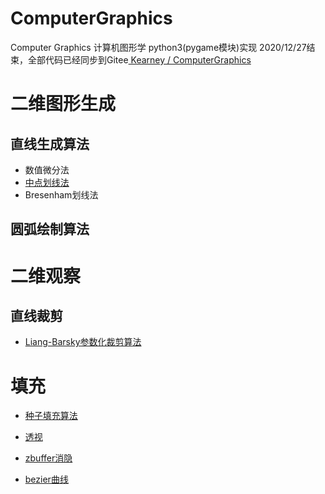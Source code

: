 # ComputerGraphics
Computer Graphics 计算机图形学 python3(pygame模块)实现
2020/12/27结束，全部代码已经同步到Gitee[ Kearney / ComputerGraphics ](https://gitee.com/anidea/ComputerGraphics)
# 二维图形生成
## 直线生成算法
- 数值微分法
- [中点划线法](./mpline.py)
- Bresenham划线法
## 圆弧绘制算法
# 二维观察
## 直线裁剪
- [Liang-Barsky参数化裁剪算法](./L_B_LineClip.py)
# 填充
- [种子填充算法](./floodfill.py)

- [透视](./perspectiveone.py)

- [zbuffer消隐](./zbuffer.py)

- [bezier曲线](./bezier.py)
